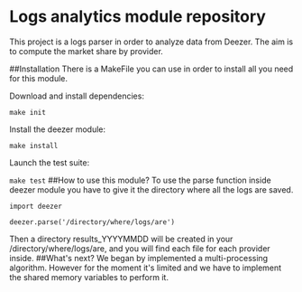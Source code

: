 Logs analytics module repository
========================
This project is a logs parser in order to analyze data from Deezer. The aim is to compute the market share by provider.

##Installation
There is a MakeFile you can use in order to install all you need for this module.

Download and install dependencies:

`make init`

Install the deezer module:

`make install`

Launch the test suite:

`make test`
##How to use this module?
To use the parse function inside deezer module you have to give it the directory where all the logs are saved.
```
import deezer

deezer.parse('/directory/where/logs/are')
```

Then a directory results_YYYYMMDD will be created in your /directory/where/logs/are, and you will find each file for each provider inside.
##What's next?
We began by implemented a multi-processing algorithm. However for the moment it's limited and we have to implement the shared memory variables to perform it.
